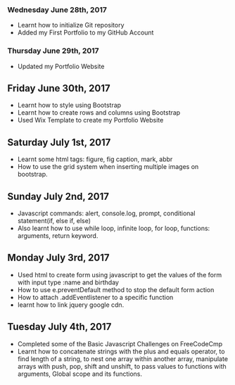 ### Wednesday June 28th, 2017

* Learnt how to initialize Git repository
* Added my First Portfolio to my GitHub Account 

### Thursday June 29th, 2017

* Updated my Portfolio Website

## Friday June 30th, 2017

* Learnt how to style using Bootstrap
* Learnt how to create rows and columns using Bootstrap
* Used Wix Template to create my Portfolio Website

## Saturday July 1st, 2017
* Learnt some html tags: figure, fig caption, mark, abbr
* How to use the grid system when inserting multiple images on bootstrap.


## Sunday July 2nd, 2017
* Javascript commands: alert, console.log, prompt, conditional statement(if, else if, else)
* Also learnt how to use while loop, infinite loop, for loop, functions: arguments, return keyword.

## Monday July 3rd, 2017
* Used html to create form using javascript to get the values of the form with input type :name and birthday
* How to use e.preventDefault method to stop the default form action
* How to attach .addEventlistener to a specific function
* learnt how to link jquery google cdn.

## Tuesday July 4th, 2017
* Completed some of the Basic Javascript Challenges on FreeCodeCmp
* Learnt how to concatenate strings with the plus and equals operator, to find length of a string, to nest one array within another array, manipulate arrays with push, pop, shift and unshift, to pass values to functions with arguments, Global scope and its functions.